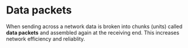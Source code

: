 # Data packets
When sending across a network data is broken into chunks (units) called **data
packets** and assembled again at the receiving end. This increases network
efficiency and reliablity.
